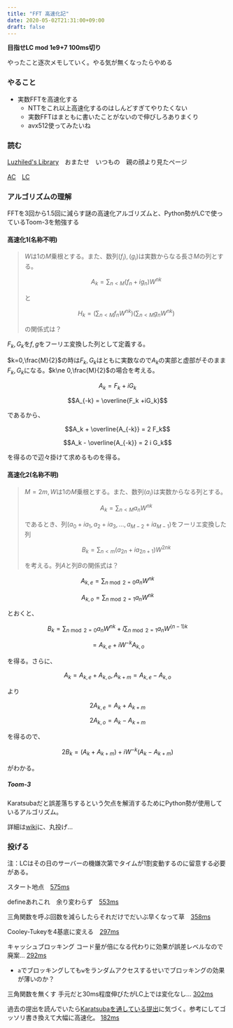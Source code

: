 ```yaml
---
title: "FFT 高速化記"
date: 2020-05-02T21:31:00+09:00
draft: false
---
```


**目指せLC mod 1e9+7 100ms切り**

やったこと逐次メモしていく。やる気が無くなったらやめる

### やること

- 実数FFTを高速化する
  - NTTをこれ以上高速化するのはしんどすぎてやりたくない
  - 実数FFTはまともに書いたことがないので伸びしろありまくり
  - avx512使ってみたいね

### 読む

[Luzhiled's Library](https://ei1333.github.io/library/math/fft/fast-fourier-transform.cpp)　おまたせ　いつもの　親の顔より見たページ　

[AC](https://atcoder.jp/contests/atc001/tasks/fft_c)　[LC](https://judge.yosupo.jp/problem/convolution_mod_1000000007)

### アルゴリズムの理解

FFTを3回から1.5回に減らす謎の高速化アルゴリズムと、Python勢がLCで使っているToom-3を勉強する

#### 高速化1(名称不明)

> $W$は$1$の$M$乗根とする。また、数列$(f_i),(g_i)$は実数からなる長さ$M$の列とする。
>
> $$A_k = \sum_{n\lt M} (f_n+ig_n)W^{nk}$$
>
> と
>
> $$H_k = \left(\sum_{n\lt M} f_n W^{nk} \right)\left(\sum_{n\lt M} g_n W^{nk} \right)$$
>
> の関係式は？

$F_k,G_k$を$f,g$をフーリエ変換した列として定義する。

$k=0,\frac{M}{2}$の時は$F_k,G_k$はともに実数なので$A_k$の実部と虚部がそのまま$F_k,G_k$になる。$k\ne 0,\frac{M}{2}$の場合を考える。

$$A_k = F_k + i G_k$$

$$A_{-k} = \overline{F_k +iG_k}$$

であるから、

$$A_k + \overline{A_{-k}} = 2 F_k$$

$$A_k - \overline{A_{-k}} = 2 i G_k$$

を得るので辺々掛けて求めるものを得る。

#### 高速化2(名称不明)

> $M = 2m, W$は$1$の$M$乗根とする。また、数列$(a_i)$は実数からなる列とする。
> 
> $$A_k = \sum_{n \lt M} a_n W^{nk}$$
>
> であるとき、列$(a_0+i a_1, a_2 + i a_3 ,\ldots, a_{M-2} + i a_{M - 1})$をフーリエ変換した列
> 
> $$B_k = \sum_{n \lt m} (a_{2n}+i a_{2n+1}) W^{2nk}$$
>
> を考える。列$A$と列$B$の関係式は？

$$A_{k,e} = \sum_{n \bmod 2 = 0} a_{n} W^{nk}$$

$$A_{k,o} = \sum_{n \bmod 2 = 1} a_{n} W^{nk}$$

とおくと、

$$B_k = \sum_{n \bmod 2 = 0} a_{n} W^{nk} + i \sum_{n \bmod 2 = 1} a_{n} W^{(n-1)k}$$

$$= A_{k,e} + i W^{-k}  A_{k,o}$$

を得る。さらに、

$$A_k = A_{k,e} + A_{k,o}, A_{k+m} = A_{k,e} - A_{k,o}$$

より

$$2A_{k,e} = A_k + A_{k+m}$$

$$2A_{k,o} = A_k - A_{k+m}$$

を得るので、

$$2B_k = (A_k + A_{k+m}) + i W^{-k} (A_k - A_{k+m})$$

がわかる。

##### Toom-3

Karatsubaだと誤差落ちするという欠点を解消するためにPython勢が使用しているアルゴリズム。

詳細は[wiki](https://en.wikipedia.org/wiki/Toom%E2%80%93Cook_multiplication)に、丸投げ…

### 投げる

注：LCはその日のサーバーの機嫌次第でタイムが1割変動するのに留意する必要がある。

スタート地点　[575ms](https://old.yosupo.jp/submission/46509)

defineあれこれ　余り変わらず　[553ms](https://old.yosupo.jp/submission/46510)

三角関数を呼ぶ回数を減らしたらそれだけでだいぶ早くなって草　[358ms](https://old.yosupo.jp/submission/46513)

Cooley-Tukeyを4基底に変える　[297ms](https://old.yosupo.jp/submission/46543)

キャッシュブロッキング コード量が倍になる代わりに効果が誤差レベルなので廃案… [292ms](https://judge.yosupo.jp/submission/46573)
  - `a`でブロッキングしても`w`をランダムアクセスするせいでブロッキングの効果が薄いのか？

三角関数を無くす 手元だと30ms程度伸びたがLC上では変化なし… [302ms](https://old.yosupo.jp/submission/46599)

過去の提出を読んでいたら[Karatsubaを通している提出](https://judge.yosupo.jp/submission/2845)に気づく。参考にしてゴッソリ書き換えて大幅に高速化。 [182ms](https://old.yosupo.jp/submission/46604)
